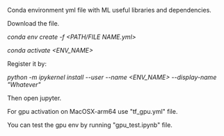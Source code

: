 Conda environment yml file with ML useful libraries and dependencies.

Download the file.

_conda env create -f <PATH/FILE NAME.yml>_

_conda activate <ENV_NAME>_

Register it by: 

_python -m ipykernel install --user --name <ENV_NAME> --display-name "Whatever"_

Then open jupyter.

For gpu activation on MacOSX-arm64 use "tf_gpu.yml" file.

You can test the gpu env by running "gpu_test.ipynb" file.
